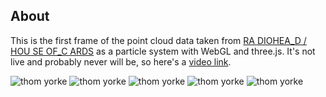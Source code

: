 About
---------------------------

This is the first frame of the point cloud data taken from [RA DIOHEA_D / HOU SE OF_C ARDS](https://github.com/dataarts/radiohead) as a particle system with WebGL and three.js. It's not live and probably never will be, so here's a [video link](https://www.youtube.com/watch?v=VA6qduT4CoI&feature=youtu.be).

![thom yorke](https://github.com/p-j-m/Thom-Yorke-in-Particles/blob/master/screenshots/2.png "Optional title")
![thom yorke](https://github.com/p-j-m/Thom-Yorke-in-Particles/blob/master/screenshots/1.png "Optional title")
![thom yorke](https://github.com/p-j-m/Thom-Yorke-in-Particles/blob/master/screenshots/4.png "Optional title")
![thom yorke](https://github.com/p-j-m/Thom-Yorke-in-Particles/blob/master/screenshots/5.png "Optional title")
![thom yorke](https://github.com/p-j-m/Thom-Yorke-in-Particles/blob/master/screenshots/7.png "Optional title")

